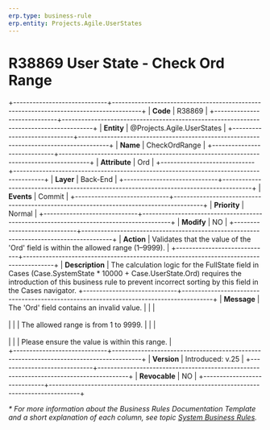 ```yaml
---
erp.type: business-rule
erp.entity: Projects.Agile.UserStates
---
```


# R38869 User State - Check Ord Range
+-----------------------------+---------------------------------------------------------------------------------------+
| **Code**                    | R38869                                                                                |
+-----------------------------+---------------------------------------------------------------------------------------+
| **Entity**                  | @Projects.Agile.UserStates                                                            |
+-----------------------------+---------------------------------------------------------------------------------------+
| **Name**                    | CheckOrdRange                                                                         |
+-----------------------------+---------------------------------------------------------------------------------------+
| **Attribute**               | Ord                                                                                   |
+-----------------------------+---------------------------------------------------------------------------------------+
| **Layer**                   | Back-End                                                                              |
+-----------------------------+---------------------------------------------------------------------------------------+
| **Events**                  | Commit                                                                                |
+-----------------------------+---------------------------------------------------------------------------------------+
| **Priority**                | Normal                                                                                |
+-----------------------------+---------------------------------------------------------------------------------------+
| **Modify**                  | NO                                                                                    |
+-----------------------------+---------------------------------------------------------------------------------------+
| **Action**                  | Validates that the value of the 'Ord' field is within the allowed range (1–9999).     |
+-----------------------------+---------------------------------------------------------------------------------------+
| **Description**             | The calculation logic for the FullState field in Cases (Case.SystemState * 10000 + Case.UserState.Ord) requires the introduction of this business rule to prevent incorrect sorting by this field in the Cases navigator.
+-----------------------------+---------------------------------------------------------------------------------------+
| **Message**                 | The 'Ord' field contains an invalid value.                                            |
|                             | <br></br>                                                                             |
|                             | The allowed range is from 1 to 9999.                                                  |
|                             | <br></br>                                                                             |
|                             | Please ensure the value is within this range.                                         |                             
+-----------------------------+---------------------------------------------------------------------------------------+
| **Version**                 | Introduced: v.25                                                                      |
+-----------------------------+---------------------------------------------------------------------------------------+
| **Revocable**               | NO                                                                                    |
+-----------------------------+---------------------------------------------------------------------------------------+

*\* For more information about the Business Rules Documentation Template and a short explanation of each column, see
topic [System Business Rules](../templates/template-description-system-business-rules.md).*
